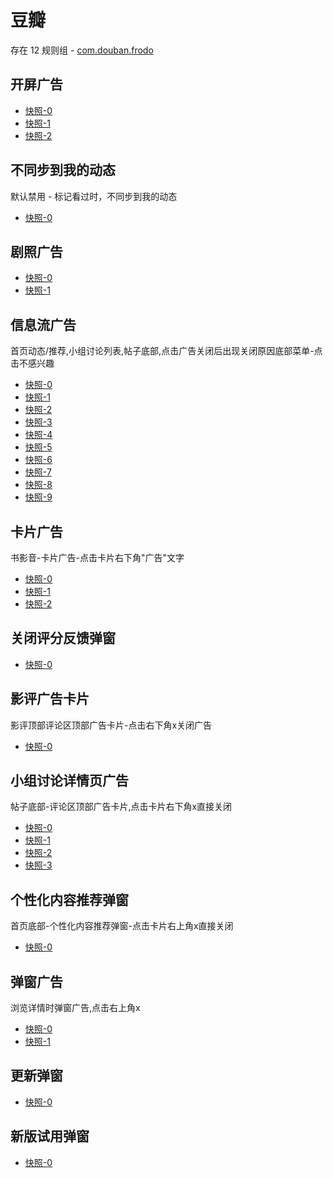 # 豆瓣

存在 12 规则组 - [com.douban.frodo](/src/apps/com.douban.frodo.ts)

## 开屏广告

- [快照-0](https://i.gkd.li/import/import/12505151)
- [快照-1](https://i.gkd.li/import/import/12505152)
- [快照-2](https://i.gkd.li/import/import/12506164)

## 不同步到我的动态

默认禁用 - 标记看过时，不同步到我的动态

- [快照-0](https://i.gkd.li/import/import/12508777)

## 剧照广告

- [快照-0](https://i.gkd.li/import/import/12509475)
- [快照-1](https://i.gkd.li/import/import/12509476)

## 信息流广告

首页动态/推荐,小组讨论列表,帖子底部,点击广告关闭后出现关闭原因底部菜单-点击不感兴趣

- [快照-0](https://i.gkd.li/import/import/12548016)
- [快照-1](https://i.gkd.li/import/import/12723422)
- [快照-2](https://i.gkd.li/import/import/12547964)
- [快照-3](https://i.gkd.li/import/import/12548011)
- [快照-4](https://i.gkd.li/import/import/12548046)
- [快照-5](https://i.gkd.li/import/import/12548064)
- [快照-6](https://i.gkd.li/import/import/12548450)
- [快照-7](https://i.gkd.li/import/import/12723751)
- [快照-8](https://i.gkd.li/import/import/13062693)
- [快照-9](https://i.gkd.li/import/import/12723569)

## 卡片广告

书影音-卡片广告-点击卡片右下角"广告"文字

- [快照-0](https://i.gkd.li/import/import/12548160)
- [快照-1](https://i.gkd.li/import/import/12548116)
- [快照-2](https://i.gkd.li/import/import/12548131)

## 关闭评分反馈弹窗

- [快照-0](https://i.gkd.li/import/import/12548314)

## 影评广告卡片

影评顶部评论区顶部广告卡片-点击右下角x关闭广告

- [快照-0](https://i.gkd.li/import/import/12548476)

## 小组讨论详情页广告

帖子底部-评论区顶部广告卡片,点击卡片右下角x直接关闭

- [快照-0](https://i.gkd.li/import/import/12674798)
- [快照-1](https://i.gkd.li/import/import/12674842)
- [快照-2](https://i.gkd.li/import/import/12723462)
- [快照-3](https://i.gkd.li/import/import/12723800)

## 个性化内容推荐弹窗

首页底部-个性化内容推荐弹窗-点击卡片右上角x直接关闭

- [快照-0](https://i.gkd.li/import/import/12836798)

## 弹窗广告

浏览详情时弹窗广告,点击右上角x

- [快照-0](https://i.gkd.li/import/13195565)
- [快照-1](https://i.gkd.li/import/import/13296656)

## 更新弹窗

- [快照-0](https://i.gkd.li/import/13228832)

## 新版试用弹窗

- [快照-0](https://i.gkd.li/import/13228832)
